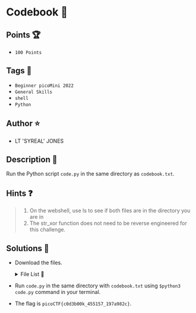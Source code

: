 # Codebook :blue_book:
## Points 🏆
- ```100 Points```

## Tags 🔗
- ```Beginner picoMini 2022```
- ```General Skills```
- ```shell```
- ```Python```

## Author ⭐
- LT 'SYREAL' JONES

## Description :book:
Run the Python script ```code.py``` in the same directory as ```codebook.txt```.

## Hints ❓
> 1. On the webshell, use ls to see if both files are in the directory you are in
> 2. The str_xor function does not need to be reverse engineered for this challenge.

## Solutions 🎯
- Download the files.

  <details>
  
  <summary>File List 📁</summary>
  
  |FILE|DOWNLOAD FILE|VIEW FILE|
  |----|-------------|----------|
  |code.py|[Download](https://artifacts.picoctf.net/c/102/code.py)|[Cilck here](https://github.com/rhfnx/picoCTF/blob/main/Beginner%20picoMini%202022/Codebook/code.py)|
  |codebook.txt|[Download](https://artifacts.picoctf.net/c/102/codebook.txt)|[Click here](https://github.com/rhfnx/picoCTF/blob/main/Beginner%20picoMini%202022/Codebook/codebook.txt)|
  
  </details>

- Run ```code.py``` in the same directory with ```codebook.txt``` using ```$python3 code.py``` command in your terminal.
- The flag is ```picoCTF{c0d3b00k_455157_197a982c}```.
